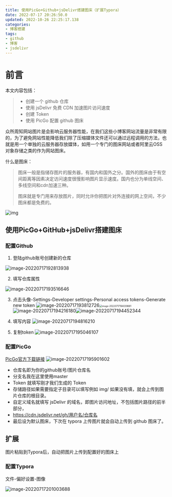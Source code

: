 ```yaml
---
title: 使用PicGo+Github+jsDelivr搭建图床（扩展Typora）
date: 2022-07-17 20:26:50.0
updated: 2022-10-26 22:25:17.138
categories: 
- 博客搭建
tags: 
- github
- 博客
- jsdelivr
---
```


<h1>前言</h1>
<p>本文内容包括：</p>
<blockquote>
<ul>
<li>创建一个 github 仓库</li>
<li>使用 jsDelivr 免费 CDN 加速图片访问速度</li>
<li>创建 Token</li>
<li>使用 PicGo 配置 github 图床</li>
</ul>
</blockquote>
<p>众所周知网站图片是会影响云服务器性能，在我们这些小博客网站流量是非常有限的，为了避免网站性能降低我们除了压缩媒体文件还可以通过远程调用的方法，也就是用一个单独的云服务器存放媒体，如用一个专门的图床网站或者阿里云OSS对象存储之类的作为网站图床。</p>
<p>什么是图床：</p>
<blockquote>
<p>图床一般是指储存图片的服务器，有国内和国外之分。国外的图床由于有空间距离等因素决定访问速度很慢影响图片显示速度。国内也分为单线空间、多线空间和cdn加速三种。</p>
<p>图床就是专门用来存放图片，同时允许你把图片对外连接的网上空间，不少图床都是免费的。</p>
</blockquote>
<p><img src="https://cdn.jsdelivr.net/gh/WRXinYue/PictureCDN/img/021357282173530.jpg" alt="img" /></p>
<h2>使用PicGo+GitHub+jsDelivr搭建图床</h2>
<h3>配置Github</h3>
<ol>
<li>登陆github账号创建新的仓库</li>
</ol>
<p><img src="https://cdn.jsdelivr.net/gh/WRXinYue/PictureCDN/img/image-20220717192813938.png" alt="image-20220717192813938" /></p>
<ol start="2">
<li>填写仓库属性</li>
</ol>
<p><img src="https://cdn.jsdelivr.net/gh/WRXinYue/PictureCDN/img/image-20220717193516646.png" alt="image-20220717193516646" /></p>
<ol start="3">
<li>
<p>点击头像-Settings-Developer settings-Personal access tokens-Generate new token
<img src="https://cdn.jsdelivr.net/gh/WRXinYue/PictureCDN/img/image-20220717193812726.png" alt="image-20220717193812726" /><img src="https://cdn.jsdelivr.net/gh/WRXinYue/PictureCDN/img/image-20220717194039681.png" alt="image-20220717194039681" style="zoom: 50%;" /><img src="https://cdn.jsdelivr.net/gh/WRXinYue/PictureCDN/img/image-20220717194216180.png" alt="image-20220717194216180" /><img src="https://cdn.jsdelivr.net/gh/WRXinYue/PictureCDN/img/image-20220717194452344.png" alt="image-20220717194452344" /></p>
</li>
<li>
<p>填写内容
<img src="https://cdn.jsdelivr.net/gh/WRXinYue/PictureCDN/img/image-20220717194816210.png" alt="image-20220717194816210" /></p>
</li>
<li>
<p>复制token
<img src="https://cdn.jsdelivr.net/gh/WRXinYue/PictureCDN/img/image-20220717195046107.png" alt="image-20220717195046107" /></p>
</li>
</ol>
<h3>配置PicGo</h3>
<p><a href="https://github.com/Molunerfinn/PicGo/releases">PicGo官方下载链接</a>
<img src="https://cdn.jsdelivr.net/gh/WRXinYue/PictureCDN/img/image-20220717195901602.png" alt="image-20220717195901602" /></p>
<ul>
<li>仓库名即为你的github账号/图片仓库名</li>
<li>分支名我在这里使用master</li>
<li>Token 就填写刚才我们生成的 Token</li>
<li>存储路径如果需要指定子目录可以填写例如 img/  如果没有填，就会上传到图片仓库的根目录。</li>
<li>自定义域名就填写 jsDelivr 的域名，即图片访问地址，不包括图片路径的前半部分，</li>
<li><a href="https://cdn.jsdelivr.net/gh/用户名/仓库名">https://cdn.jsdelivr.net/gh/用户名/仓库名</a></li>
<li>最后设为默认图床，下次在 typora 上传图片就会自动上传到 github 图床了。</li>
</ul>
<h2>扩展</h2>
<p>图片粘贴到Typora后，自动把图片上传到配置好的图床上</p>
<h3>配置Typora</h3>
<p>文件-偏好设置-图像</p>
<p><img src="https://cdn.jsdelivr.net/gh/WRXinYue/PictureCDN/img/image-20220717201003688.png" alt="image-20220717201003688" /></p>